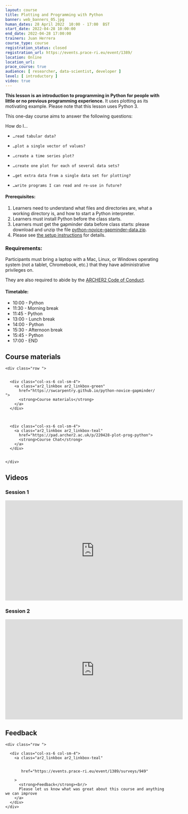 ```yaml
---
layout: course
title: Plotting and Programming with Python
banner: web_banners_05.jpg 
human_dates: 28 April 2022  10:00 - 17:00  BST
start_date: 2022-04-28 10:00:00
end_date: 2022-04-28 17:00:00
trainers: Juan Herrera
course_type: course
registration_status: closed
registration_url: https://events.prace-ri.eu/event/1389/ 
location: Online
location_url:
prace_course: true
audience: [ researcher, data-scientist, developer ]
level: [ introductory ]
video: true
---
```


**This lesson is an introduction to programming in Python for people with little or no previous programming experience.** It uses plotting as its motivating example. Please note that this lesson uses Python 3.

This one-day course aims to answer the following questions:

How do I…

-     …read tabular data?
-     …plot a single vector of values?
-     …create a time series plot?
-     …create one plot for each of several data sets?
-     …get extra data from a single data set for plotting?
-     …write programs I can read and re-use in future?

#### Prerequisites:

1. Learners need to understand what files and directories are, what a working directory is, and how to start a Python interpreter.
1. Learners must install Python before the class starts.
1. Learners must get the gapminder data before class starts: please download and unzip the file [python-novice-gapminder-data.zip](https://swcarpentry.github.io/python-novice-gapminder/files/python-novice-gapminder-data.zip).
1. Please see [the setup instructions](https://swcarpentry.github.io/python-novice-gapminder/setup.html) for details.


### Requirements:

Participants must bring a laptop with a Mac, Linux, or Windows operating system (not a tablet, Chromebook, etc.) that they have administrative privileges on.

They are also required to abide by the [ARCHER2  Code of Conduct](../../../about/policies/code-of-conduct.html). 


#### Timetable:


- 10:00 - Python
- 11:30 - Morning break
- 11:45 - Python
- 13:00 - Lunch break
- 14:00 - Python
- 15:30 - Afternoon break
- 15:45 - Python
- 17:00 - END

<section id="service">



<h2><a name="materials">Course materials</a></h2>



    <div class="row ">	

 		
      <div class="col-xs-6 col-sm-4">
        <a class="ar2_linkbox ar2_linkbox-green" 
          href="https://swcarpentry.github.io/python-novice-gapminder/   ">
          <strong>Course materials</strong>         
        </a>
      </div>


 
      <div class="col-xs-6 col-sm-4">
        <a class="ar2_linkbox ar2_linkbox-teal" 
          href="https://pad.archer2.ac.uk/p/220428-plot-prog-python">
          <strong>Course Chat</strong>       
        </a>
      </div>
		

 	</div>
		
		
				


		
<h2><a name="videos">Videos</a></h2>

<h3>Session 1</h3>

<div>
	<iframe title="Video" width="560" height="315" src="https://www.youtube.com/embed/NyiOIWV2WAM" frameborder="0" allow="accelerometer; autoplay; encrypted-media; gyroscope; picture-in-picture" allowfullscreen></iframe>
</div>


<h3>Session 2</h3>

<div>
	<iframe title="Video" width="560" height="315" src="https://www.youtube.com/embed/nA8y7Sp_hTk" frameborder="0" allow="accelerometer; autoplay; encrypted-media; gyroscope; picture-in-picture" allowfullscreen></iframe>
</div>




<h2><a name="feedback">Feedback</a></h2>


    <div class="row ">	

      <div class="col-xs-6 col-sm-4">
        <a class="ar2_linkbox ar2_linkbox-teal" 


		   href="https://events.prace-ri.eu/event/1389/surveys/949"

		>
          <strong>Feedback</strong><br/>
          Please let us know what was great about this course and anything we can improve
        </a>
      </div>
    </div>
		
		

 
</section>


